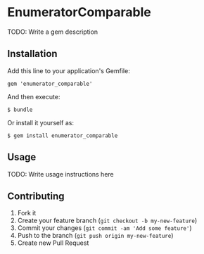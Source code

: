 # EnumeratorComparable

TODO: Write a gem description

## Installation

Add this line to your application's Gemfile:

    gem 'enumerator_comparable'

And then execute:

    $ bundle

Or install it yourself as:

    $ gem install enumerator_comparable

## Usage

TODO: Write usage instructions here

## Contributing

1. Fork it
2. Create your feature branch (`git checkout -b my-new-feature`)
3. Commit your changes (`git commit -am 'Add some feature'`)
4. Push to the branch (`git push origin my-new-feature`)
5. Create new Pull Request
